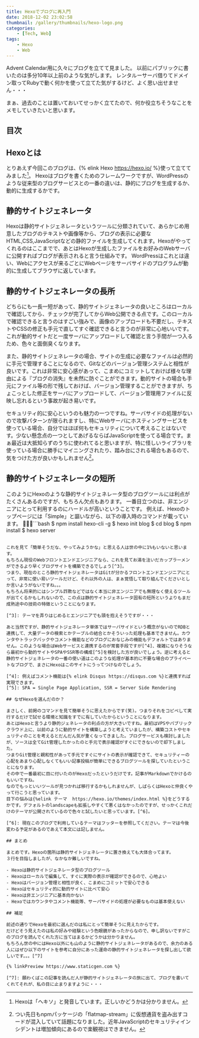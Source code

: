 ```yaml
---
title: Hexoでブログに再入門
date: 2018-12-02 23:02:58
thumbnail: /gallery/thumbnails/hexo-logo.png
categories:
    - [Tech, Web]
tags:
    - Hexo
    - Web
---
```


Advent Calendar用に久々にブログを立てて見ました。
以前にパブリックに書いたのは多分10年以上前のような気がします。
レンタルーサーバ借りてドメイン取ってRubyで動く何かを使って立てた気がするけど、よく思い出せません・・・

まぁ、過去のことは置いておいてせっかく立てたので、何か役立ちそうなことをメモしていきたいと思います。

<!-- more -->

## 目次
<!-- toc -->

## Hexoとは

とりあえず今回このブログは、{% elink Hexo https://hexo.io/ %}使って立ててみました[^1]。
Hexoはブログを書くためのフレームワークですが、WordPressのような従来型のブログサービスとの一番の違いは、静的にブログを生成するか、動的に生成するかです。

[^1]: Hexoは「ヘキソ」と発音しています。正しいかどうかは分かりません。

## 静的サイトジェネレータ

Hexoは静的サイトジェネレータというツールに分類されていて、あらかじめ用意したブログのテキストや画像等から、ブログの表示に必要なHTML,CSS,JavaScriptなどの静的ファイルを生成してくれます。Hexoがやってくれるのはここまでで、あとはHexoが生成したファイルをお好みのWebサーバに公開すればブログが表示されると言う仕組みです。
WordPressはこれとは違い、Webにアクセスが来るごとにWebページをサーバサイドのプログラムが動的に生成してブラウザに返しています。

## 静的サイトジェネレータの長所

どちらにも一長一短があって、静的サイトジェネレータの良いところはローカルで確認してから、チェックが完了してからWeb公開できる点です。このローカルで確認できると言うのはすごい強みで、画像のアップロードも不要だし、テキストやCSSの修正も手元で直してすぐ確認できると言うのが非常に心地いいです。
これが動的サイトだと一度サーバにアップロードして確認と言う手間が一つ入るため、色々と面倒臭くなります。

また、静的サイトジェネレータの場合、サイトの生成に必要なファイルは必然的に手元で管理することになるので、Gitなどのバージョン管理システムと相性が良いです。これは非常に安心感があって、こまめにコミットしておけば様々な理由による『ブログの消失』を未然に防ぐことができます。動的サイトの場合も手元にファイル等の形で残しておけば、バージョン管理することができますが、ちょこっとした修正をサーバにアップロードして、バージョン管理用ファイルに反映し忘れるという事故が起き易いです。

セキュリティ的に安心というのも魅力の一つですね。サーバサイドの処理がないので攻撃パターンが限られますし、特にWebサーバにホスティングサービスを使っている場合、自分ではほぼ何もセキュリティについて考えることはないです。少ない懸念点の一つとしてあげるならばJavaScriptを使ってる場合です。まぁ最近は大抵知らずのうちに使われてると思いますが、特に怪しいライブラリを使っている場合に勝手にマイニングされたり、踏み台にされる場合もあるので、気をつけた方が良いかもしれません[^2]。

[^2]: つい先日もnpmパッケージの「flatmap-stream」に仮想通貨を盗み出すコードが混入していて話題になりました。近年JavaScriptのセキュリティインシデントは増加傾向にあるので楽観視はできません。

## 静的サイトジェネレータの短所

このようにHexoのような静的サイトジェネレータ型のブログツールには利点がたくさんあるのですが、もちろん欠点もあります。
一番目立つのは、非エンジニアにとって利用するのにハードルが高いということです。
例えば、Hexoのトップページには「Simple」と謳いながら、以下の導入時のコマンドが載っています。
```bash
$ npm install hexo-cli -g
$ hexo init blog
$ cd blog
$ npm install
$ hexo server
```

これを見て「簡単そうだな、やってみようかな」と思える人は世の中に1%もいないと思います。
もちろん現役のWebフロントエンドエンジニアなら、これを見てお湯を注いだカップラーメンができるより早くブログサイトを構築できるでしょう[^3]。
つまり、現在のところ静的サイトジェネレータはGitが分かるフロントエンドエンジニアにとって、非常に使い易いツールだけど、それ以外の人は、まぁ覚悟して取り組んでくださいとしか言いようがないですね。。。
もちろん将来的にはシンプル詐欺などではなく本当に非エンジニアでも無理なく使えるツールが出てくるかもしれないので、この点は静的サイトジェネレータ固有の短所というよりもまだ成熟途中の技術の特徴ということになります。

[^3]: テーマを弄りはじめるとエンジニアでも頭を抱えそうですが・・・

あと当然ですが、静的サイトジェネレータ単体ではサーバサイドという概念がないのでRDBと連携して、大量データの検索とかテーブルの結合とかそういった処理も基本できません。カウンタやトラックバックやコメント機能などのブログにおなじみの機能もデフォルトではありません。このような場合はWebサービスと連携するのが常套手段ですが[^4]、複雑になりそうなら最初から動的サイトやSPAやSSR等の構成[^5]を検討した方が良いでしょう。逆に考えると静的サイトジェネレータの一番の使い道はこのような処理が基本的に不要な場合のプライベートなブログで、まさにHexoはこのサイトにうってつけなのでしょう。

[^4]: 例えばコメント機能は{% elink Disqus https://disqus.com %}と連携すれば実現できます。
[^5]: SPA = Single Page Application, SSR = Server Side Rendering

## なぜHexoを選んだのか？

まさしく、前掲のコマンドを見て簡単そうに思えたからです(笑)。つまりそれをコピペして実行するだけで試せる環境と知識をすでに有していたからということになります。
あとはHexoと言うより静的ジェネレータの利点の方が大きいですね。最初はVPSやパブリッククラウド上に、以前のように動的サイトを構築しようと考えていましたが、構築コストやセキュリティのことを考えるとだんだん気が重くなってきました。ブログサービスも検討しましたが、ソースは全てGit管理したかったのと手元で表示確認がすぐにできないので却下しました。
つまりGit管理と親和性があって手元ですぐにサイトの表示が確認できて、セキュリティーの心配をあまり心配しなくてもいい記事投稿が簡単にできるブログツールを探していたということになります。
その中で一番最初に目に付いたのがHexoだったというだけです。記事がMarkdownでかけるのもいいですね。
なのでもっといいツールが見つかれば移行するかもしれませんが、しばらくはHexoと仲良くやって行こうと思っています。
目下の悩みは{%elink テーマ  https://hexo.io/themes/index.html %}をどうするかです。デフォルトのlandscapeも拡張しやすくて悪くはなかったのですが、せっかくこれだけのテーマが公開されているので色々と試したいと思っています。[^6]。

[^6]: 現在このブログで利用しているテーマはフッターを参照してください。テーマは今後変わる予定があるのであえて本文には記しません。

## まとめ

まとめです。Hexoの箇所は静的サイトジェネレータに置き換えても大体合ってます。
３行を目指しましたが、なかなか難しいですね。

- Hexoは静的サイトジェネレータ型のブログツール
- Hexoはローカルで編集して、すぐに実際の表示が確認ができるので、心地よい
- Hexoはバージョン管理と相性が良く、こまめにコミットで安心できる
- Hexoはセキュリティ的に動的サイトに比べて安心
- Hexoは非エンジニアに基本向かない
- Hexoではカウンタやコメント機能等、サーバサイドの処理が必要なものは基本使えない

## 補足

前述の通りでHexoを最初に選んだのは私にとって簡単そうに見えたからです。
だけどそう見えたのは私の好みや経験という色眼鏡があったからなので、申し訳ないですがこのブログを読んでくれた方に当てはまるかどうかは分かりません。
もちろん世の中にはHexo以外にも山のように静的サイトジェネレータがあるので、余力のある人にはぜひ以下のサイトを参考に自分にあった運命の静的サイトジェネレータを探し出して欲しいです。。。[^7]

{% linkPreview https://www.staticgen.com %}

[^7]: 願わくばこの記事を読んだ人が静的サイトジェネレータの旅に出て、ブログを書いてくれてそれが、私の目に止まりますように・・・
